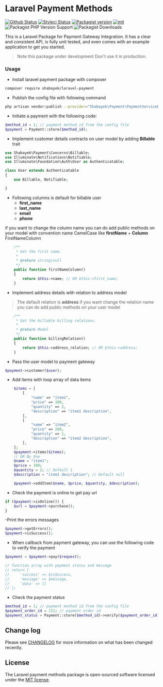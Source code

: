 # Laravel Payment Methods
[![Github Status](https://github.com/shabayekdes/laravel-payment/actions/workflows/tests.yml/badge.svg)](https://github.com/shabayekdes/laravel-payment/actions) [![Styleci Status](https://github.styleci.io/repos/421966331/shield?style=flat&branch=develop)](https://github.styleci.io/repos/421966331) [![Packagist version](https://img.shields.io/packagist/v/shabayek/laravel-payment)](https://packagist.org/packages/shabayek/laravel-payment) [![mit](https://img.shields.io/apm/l/laravel)](https://packagist.org/packages/shabayek/laravel-payment) ![Packagist PHP Version Support](https://img.shields.io/packagist/php-v/shabayek/laravel-payment) ![Packagist Downloads](https://img.shields.io/packagist/dt/shabayek/laravel-payment)

This is a Laravel Package for Payment Gateway Integration. It has a clear and consistent API, is fully unit tested, and even comes with an example application to get you started.

> Note this package under development Don't use it in production.

### Usage

- Install laravel payment package with composer

```bash
composer require shabayek/laravel-payment
```

- Publish the config file with following command

```bash
php artisan vendor:publish --provider="Shabayek\Payment\PaymentServiceProvider" --tag=config
```

- Initiate a payment with the following code:

```php
$method_id = 1; // payment method id from the config file
$payment = Payment::store($method_id);
```

- Implement customer details contracts on user model by adding **Billable** trait

```php
use Shabayek\Payment\Concerns\Billable;
use Illuminate\Notifications\Notifiable;
use Illuminate\Foundation\Auth\User as Authenticatable;

class User extends Authenticatable
{
    use Billable, Notifiable;

}
```
- Following columns is default for billable user
    - **first_name**
    - **last_name**
    - **email**
    - **phone**

if you want to change the column name you can do add public methods on your model with convention name CamelCase like **firstName** + **Column**
FirstNameColumn
```php
    /**
     * Get the first name.
     *
     * @return string|null
     */
    public function firstNameColumn()
    {
        return $this->name; // OR $this->first_name;
    }
```

- Implement address details with relation to address model 
> The default relation is **address** if you want change the relation name you can do add public methods on your user model 

```php
    /**
     * Get the billable billing relations.
     *
     * @return Model
     */
    public function billingRelation()
    {
        return $this->address_relation; // OR $this->address;
    }
```

- Pass the user model to payment gateway

```php
$payment->customer($user);
```

- Add items with loop array of data items

```php
    $items = [
        [
            "name" => "item1",
            "price" => 100,
            "quantity" => 2,
            "description" => "item1 description",
        ],
        [
            "name" => "item2",
            "price" => 200,
            "quantity" => 1,
            "description" => "item2 description",
        ],
    ];
    $payment->items($items);
    // OR By One
    $name = "item1";
    $price = 100;
    $quantity = 2; // Default 1
    $description = "item1 description"; // Default null

    $payment->addItem($name, $price, $quantity, $description);
```

- Check the payment is online to get pay url

```php
if ($payment->isOnline()) {
    $url = $payment->purchase();
}
```

-Print the errors messages

```php
$payment->getErrors();
$payment->isSuccess();
```

- When callback from payment gateway, you can use the following code to verify the payment

```php
$payment = $payment->pay($request);

// function array with payment status and message
// return [
//     'success' => $isSuccess,
//     'message' => $message,
//     'data' => []
// ];
```

- Check the payment status
```php
$method_id = 1; // payment method id from the config file
$payment_order_id = 111; // payment order id
$payment_status = Payment::store($method_id)->verify($payment_order_id);
```

## Change log
Please see [CHANGELOG](https://github.com/shabayekdes/laravel-payment/blob/main/CHANGELOG.md) for more information on what has been changed recently.
## License

The Laravel payment methods package is open-sourced software licensed under the [MIT license](https://github.com/shabayekdes/laravel-payment/blob/main/LICENSE).
